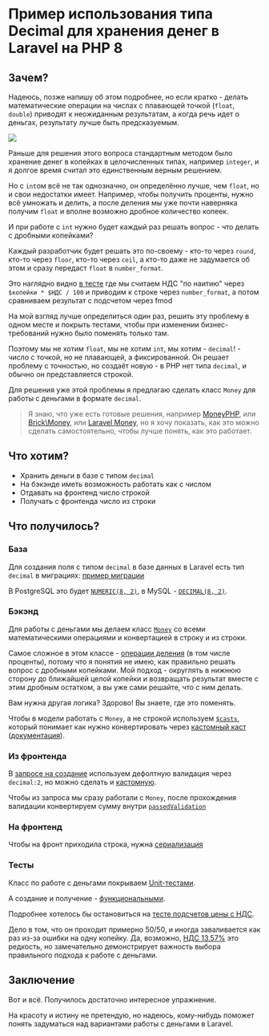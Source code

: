 # Пример использования типа Decimal для хранения денег в Laravel на PHP 8

## Зачем?
Надеюсь, позже напишу об этом подробнее, но если кратко - делать математические операции
на числах с плавающей точкой (`float`, `double`) приводят к неожиданным результатам, а когда речь идет о деньгах,
результату лучше быть предсказуемым.

![](https://www.smbc-comics.com/comics/20130605.png)

Раньше для решения этого вопроса стандартным методом было хранение денег в копейках в целочисленных типах,
например `integer`, и я долгое время считал это единственным верным решением.

Но с `int`ом всё не так однозначно, он определённо лучше, чем `float`, но и свои недостатки имеет.
Например, чтобы получить проценты, нужно всё умножать и делить, а после деления мы уже почти наверняка
получим `float` и вполне возможно дробное количество копеек.

И при работе с `int` нужно будет каждый раз решать вопрос - что делать с дробными копейками?

Каждый разработчик будет решать это по-своему - кто-то через `round`, кто-то через `floor`, кто-то через `ceil`,
а кто-то даже не задумается об этом и сразу передаст `float` в `number_format`.

Это наглядно видно [в тесте](https://github.com/shanginn/laravel-decimal-tutorial/blob/05843e92aad506c85859c311b5e3f431a3c1e19a/tests/Feature/ProductControllerTest.php#L44)
где мы считаем НДС "по наитию" через `$копейки * $НДС / 100` и приводим к строке через `number_format`,
а потом сравниваем результат с подсчетом через fmod

На мой взгляд лучше определиться один раз, решить эту проблему в одном месте и покрыть тестами,
чтобы при изменении бизнес-требований нужно было поменять только там.

Поэтому мы не хотим `float`, мы не хотим `int`, мы хотим - `decimal`! - 
число с точкой, но не плавающей, а фиксированной.
Он решает проблему с точностью, но создаёт новую - в PHP нет типа `decimal`, и обычно он представляется строкой.

Для решения уже этой проблемы я предлагаю сделать класс `Money` для работы с деньгами в формате `decimal`.

> Я знаю, что уже есть готовые решения, например
> [MoneyPHP](https://github.com/moneyphp/money), или
> [Brick\Money](https://github.com/brick/money), или
> [Laravel Money](https://github.com/cknow/laravel-money),
> но я хочу показать, как это можно сделать самостоятельно,
> чтобы лучше понять, как это работает.

## Что хотим?
- Хранить деньги в базе с типом `decimal`
- На бэкэнде иметь возможность работать как с числом
- Отдавать на фронтенд число строкой
- Получать с фронтенда число из строки

## Что получилось?
### База
Для создания поля с типом `decimal` в базе данных в Laravel есть тип `decimal` в миграциях:
[пример миграции](https://github.com/shanginn/laravel-decimal-tutorial/blob/05843e92aad506c85859c311b5e3f431a3c1e19a/database/migrations/2023_07_20_071434_create_products_table.php#L19)

В PostgreSQL это будет [`NUMERIC(8, 2)`](https://www.postgresql.org/docs/current/datatype-numeric.html),
в MySQL - [`DECIMAL(8, 2)`](https://dev.mysql.com/doc/refman/8.0/en/fixed-point-types.html).

### Бэкэнд
Для работы с деньгами мы делаем класс 
[`Money`](https://github.com/shanginn/laravel-decimal-tutorial/blob/master/app/DataObjects/Money.php)
со всеми математическими операциями и конвертацией в строку и из строки.

Самое сложное в этом классе - 
[операции деления](https://github.com/shanginn/laravel-decimal-tutorial/blob/05843e92aad506c85859c311b5e3f431a3c1e19a/app/DataObjects/Money.php#L55) 
(в том числе проценты), потому что я понятия не имею, как правильно решать вопрос с дробными копейками.
Мой подход - округлять в нижнюю сторону до ближайшей целой копейки
и возвращать результат вместе с этим дробным остатком, а вы уже сами решайте, что с ним делать.

Вам нужна другая логика? Здорово! Вы знаете, где это поменять.

Чтобы в модели работать с `Money`, а не строкой используем
[`$casts`](https://github.com/shanginn/laravel-decimal-tutorial/blob/05843e92aad506c85859c311b5e3f431a3c1e19a/app/Models/Product.php#L22),
который понимает как нужно конвертировать через
[кастомный каст](https://github.com/shanginn/laravel-decimal-tutorial/blob/master/app/Casts/Money.php) 
([документация](https://laravel.com/docs/10.x/eloquent-mutators#custom-casts)).

### Из фронтенда
В [запросе на создание](https://github.com/shanginn/laravel-decimal-tutorial/blob/master/app/Http/Requests/StoreProductRequest.php)
используем дефолтную валидация через `decimal:2`, но можно сделать и [кастомную](https://laravel.com/docs/10.x/validation#custom-validation-rules).

Чтобы из запроса мы сразу работали с `Money`, после прохождения валидации
конвертируем сумму внутри
[`passedValidation`](https://github.com/shanginn/laravel-decimal-tutorial/blob/05843e92aad506c85859c311b5e3f431a3c1e19a/app/Http/Requests/StoreProductRequest.php#L24C24-L24C40)

### На фронтенд
Чтобы на фронт приходила строка, нужна
[сериализация](https://github.com/shanginn/laravel-decimal-tutorial/blob/05843e92aad506c85859c311b5e3f431a3c1e19a/app/Casts/Money.php#L48)


### Тесты
Класс по работе с деньгами покрываем
[Unit-тестами](https://github.com/shanginn/laravel-decimal-tutorial/blob/master/tests/Unit/MoneyTest.php).

А создание и получение - [функциональными](https://github.com/shanginn/laravel-decimal-tutorial/blob/master/tests/Feature/ProductControllerTest.php).

Подробнее хотелось бы остановиться на [тесте подсчетов цены с НДС](https://github.com/shanginn/laravel-decimal-tutorial/blob/05843e92aad506c85859c311b5e3f431a3c1e19a/tests/Feature/ProductControllerTest.php#L44).

Дело в том, что он проходит примерно 50/50, и иногда заваливается как раз из-за ошибки на одну копейку.
Да, возможно, [НДС 13.57%](https://github.com/shanginn/laravel-decimal-tutorial/blob/303519d94f9209cfd0883664fb58a098d233de09/config/product.php#L4)
это редкость, но замечательно демонстрирует важность выбора правильного подхода к работе с деньгами.

## Заключение
Вот и всё. Получилось достаточно интересное упражнение.

На красоту и истину не претендую, но надеюсь, кому-нибудь поможет понять задуматься
над вариантами работы с деньгами в Laravel.
